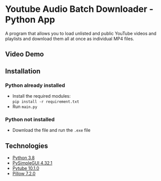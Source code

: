 # Youtube Audio Batch Downloader - Python App
 A program that allows you to load unlisted and public YouTube videos and playlists 
 and download them all at once as individual MP4 files.
 
 
  ## Video Demo
  
  ## Installation 
  ### Python already installed
  * Install the required modules:  
    ```pip install -r requirement.txt```  
  * Run ```main.py```
  
  ### Python not installed
  * Download the file and run the ```.exe``` file
  
  ## Technologies
  * [Python 3.8](https://www.python.org/)
  * [PySimpleGUI 4.32.1](https://pypi.org/project/PySimpleGUI/)
  * [Pytube 10.1.0](https://python-pytube.readthedocs.io/en/latest/)
  * [Pillow 7.2.0](https://pillow.readthedocs.io/en/stable/)  
   
   
